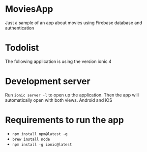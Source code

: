 # MoviesApp
Just a sample of an app about movies using Firebase database and authentication

# Todolist
The following application is using the version ionic 4

# Development server
Run `ionic server -l` to open up the application. Then the app will automatically open with both views. Android and iOS

# Requirements to run the app
- `npm install npm@latest -g`
- `brew install node`
- `npm install -g ionic@latest`

